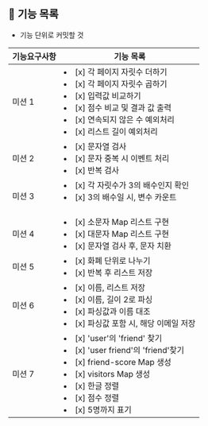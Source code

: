 ## 🚀 기능 목록

- 기능 단위로 커밋할 것

| 기능요구사항 | 기능 목록                                                                                                                                                                                                       |    
|--------|-------------------------------------------------------------------------------------------------------------------------------------------------------------------------------------------------------------|
| 미션 1   | <li> [x] 각 페이지 자릿수 더하기 </li> <li> [x] 각 페이지 자릿수 곱하기 </li> <li> [x] 입력값 비교하기</li> <li> [x] 점수 비교 및 결과 값 출력 </li> <li> [x] 연속되지 않은 수 예외처리</li> <li> [x] 리스트 길이 예외처리</li>                                      |
| 미션 2   | <li> [x] 문자열 검사</li> <li> [x] 문자 중복 시 이벤트 처리</li>   <li> [x] 반복 검사</li>                                                                                                                                     |
| 미션 3   | <li> [x] 각 자릿수가 3의 배수인지 확인</li> <li> [x] 3의 배수일 시, 변수 카운트</li>　                                                                                                                                             |
| 미션 4   | <li> [x] 소문자 Map 리스트 구현</li> <li> [x] 대문자 Map 리스트 구현</li> <li> [x] 문자열 검사 후, 문자 치환</li>                                                                                                                     |
| 미션 5   | <li> [x] 화폐 단위로 나누기</li><li> [x] 반복 후 리스트 저장</li>                                                                                                                                                           |
| 미션 6   | <li> [x] 이름, 리스트 저장</li><li> [x] 이름, 길이 2로 파싱</li> <li> [x] 파싱값과 이름 대조</li><li> [x] 파싱값 포함 시, 해당 이메일 저장</li>                                                                                                |
| 미션 7   | <li> [x] 'user'의 'friend' 찾기</li> <li> [x] 'user friend'의 'friend'찾기</li> <li> [x] friend-score Map 생성</li><li> [x] visitors Map 생성</li>   <li> [x] 한글 정렬</li>    <li> [x] 점수 정렬</li> <li> [x] 5명까지 표기</li> |


